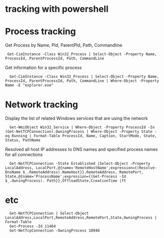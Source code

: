 # tracking with powershell

# Process tracking
 
Get Process by Name, PId, ParentPId, Path, Commandline
 ```
  Get-CimInstance -Class Win32_Process | Select-Object -Property Name, ProcessId, ParentProcessId, Path, CommandLine
 ```

Get information for a specific process
```
  Get-CimInstance -Class Win32_Process | Select-Object -Property Name, ProcessId, ParentProcessId, Path, CommandLine | Where-Object -Property Name -E "explorer.exe"
```

# Network tracking

Display the list of related Windows services that are using the network
```
  Get-WmiObject Win32_Service | Where-Object -Property ProcessId -In (Get-NetTCPConnection).OwningProcess | Where-Object -Property State -eq Running | Format-Table ProcessId, Name, Caption, StartMode, State, Status, PathName
```

Resolved all host IP addresses to DNS names and specified process names for all connections
```
  Get-NetTCPConnection -State Established |Select-Object -Property LocalAddress, LocalPort,@{name='RemoteHostName';expression={(Resolve-DnsName $_.RemoteAddress).NameHost}},RemoteAddress, RemotePort, State,@{name='ProcessName';expression={(Get-Process -Id $_.OwningProcess). Path}},OffloadState,CreationTime |ft
```

# etc
```
  Get-NetTCPConnection | Select-Object LocalAddress,LocalPort,RemoteAddress,RemotePort,State,OwningProcess | Format-Table
  Get-Process -Id 11464
  Get-NetTcpConnection -OwningProcess 18948
```
